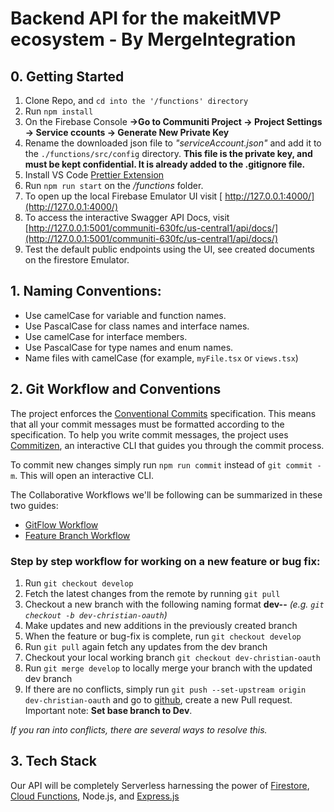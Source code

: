 # Backend API for the makeitMVP ecosystem - By MergeIntegration

## 0. Getting Started

1. Clone Repo, and `cd into the '/functions' directory`
2. Run `npm install`
3. On the Firebase Console **->Go to Communiti Project -> Project Settings -> Service ccounts -> Generate New Private Key**
4. Rename the downloaded json file to _"serviceAccount.json"_ and add it to the `./functions/src/config` directory. **This file is the private key, and must be kept confidential. It is already added to the .gitignore file.**
5. Install VS Code [Prettier Extension](https://marketplace.visualstudio.com/items?itemName=esbenp.prettier-vscode)
6. Run `npm run start` on the _/functions_ folder.
7. To open up the local Firebase Emulator UI visit [ http://127.0.0.1:4000/](http://127.0.0.1:4000/)
8. To access the interactive Swagger API Docs, visit [http://127.0.0.1:5001/communiti-630fc/us-central1/api/docs/](http://127.0.0.1:5001/communiti-630fc/us-central1/api/docs/)
9. Test the default public endpoints using the UI, see created documents on the firestore Emulator.

## 1. Naming Conventions:

- Use camelCase for variable and function names.
- Use PascalCase for class names and interface names.
- Use camelCase for interface members.
- Use PascalCase for type names and enum names.
- Name files with camelCase (for example, `myFile.tsx` or `views.tsx`)

## 2. Git Workflow and Conventions

The project enforces the [Conventional Commits](https://www.conventionalcommits.org/) specification. This means that all your commit messages must be formatted according to the specification. To help you write commit messages, the project uses [Commitizen](https://github.com/commitizen/cz-cli), an interactive CLI that guides you through the commit process.

To commit new changes simply run `npm run commit` instead of `git commit -m`. This will open an interactive CLI.

The Collaborative Workflows we'll be following can be summarized in these two guides:

- [GitFlow Workflow](https://www.atlassian.com/git/tutorials/comparing-workflows/gitflow-workflow)
- [Feature Branch Workflow](https://www.atlassian.com/git/tutorials/comparing-workflows/feature-branch-workflow)

### Step by step workflow for working on a new feature or bug fix:

1. Run `git checkout develop`
2. Fetch the latest changes from the remote by running `git pull`
3. Checkout a new branch with the following naming format **dev-<user>-<feature>** _(e.g. `git checkout -b dev-christian-oauth`)_
4. Make updates and new additions in the previously created branch
5. When the feature or bug-fix is complete, run `git checkout develop`
6. Run `git pull` again fetch any updates from the dev branch
7. Checkout your local working branch `git checkout dev-christian-oauth`
8. Run `git merge develop` to locally merge your branch with the updated dev branch
9. If there are no conflicts, simply run `git push --set-upstream origin dev-christian-oauth` and go to [github](https://github.com/makeitMVPadmin/Communiti-Platform/pulls), create a new Pull request. Important note: **Set base branch to Dev**.

_If you ran into conflicts, there are several ways to resolve this._

## 3. Tech Stack

Our API will be completely Serverless harnessing the power of [Firestore](https://firebase.google.com/docs/firestore), [Cloud Functions](https://firebase.google.com/docs/functions), Node.js, and [Express.js](https://expressjs.com/)
